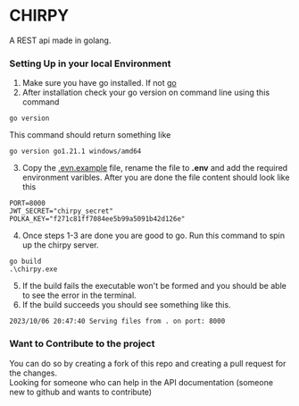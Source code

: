 # CHIRPY
A REST api made in golang.

### Setting Up in your local Environment
1. Make sure you have go installed. If not [go](https://go.dev/dl/)
2. After installation check your go version on command line using this command
```
go version
```
This command should return something like 
```
go version go1.21.1 windows/amd64
```

3. Copy the [.evn.example](./.env.example) file, rename the file to <b>.env</b> and add the required environment varibles. After you are done the file content should look like this
```env
PORT=8000
JWT_SECRET="chirpy_secret"
POLKA_KEY="f271c81ff7084ee5b99a5091b42d126e"
```
4. Once steps 1-3 are done you are good to go.
Run this command to spin up the chirpy server.
```
go build
.\chirpy.exe
```
5. If the build fails the executable won't be formed and you should be able to see the error in the terminal.
6. If the build succeeds you should see something like this.
```
2023/10/06 20:47:40 Serving files from . on port: 8000
```

### Want to Contribute to the project
You can do so by creating a fork of this repo and creating a pull request for the changes.\
Looking for someone who can help in the API documentation (someone new to github and wants to contribute)